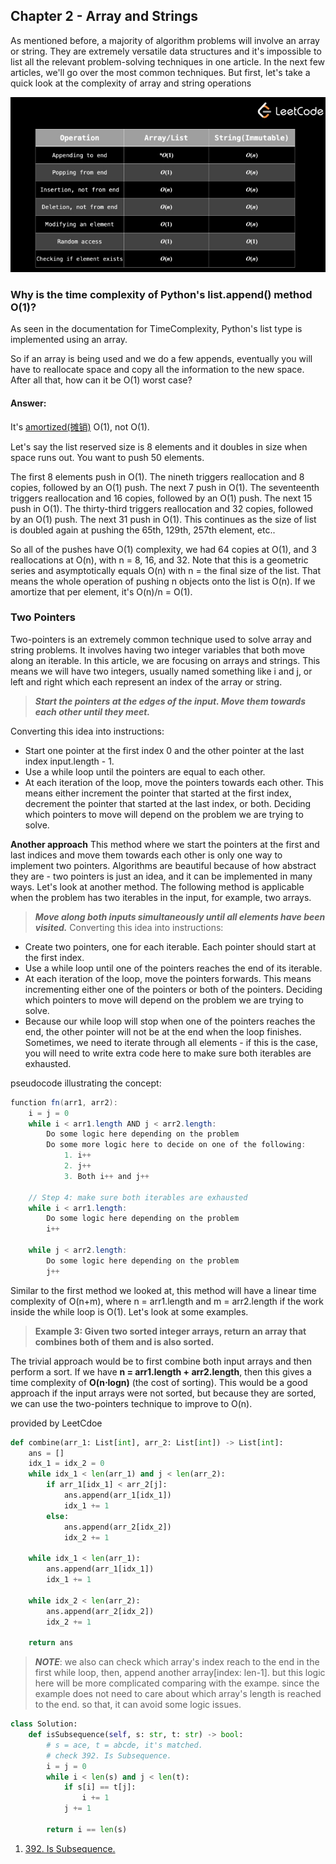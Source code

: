 ## Chapter 2 -  Array and Strings

As mentioned before, a majority of algorithm problems will involve an array or string. They are extremely versatile data structures and it's impossible to list all the relevant problem-solving techniques in one article. In the next few articles, we'll go over the most common techniques. But first, let's take a quick look at the complexity of array and string operations

![Array and Strimg Time Complexity](./imgs/Time_Complexity_Array_String_Operations.jpg)



### Why is the time complexity of Python's list.append() method O(1)?
As seen in the documentation for TimeComplexity, Python's list type is implemented using an array.

So if an array is being used and we do a few appends, eventually you will have to reallocate space and copy all the information to the new space. After all that, how can it be O(1) worst case?

#### Answer:
It's [amortized(摊销)](https://en.wikipedia.org/wiki/Amortized_analysis) O(1), not O(1).

Let's say the list reserved size is 8 elements and it doubles in size when space runs out. You want to push 50 elements.

The first 8 elements push in O(1). The nineth triggers reallocation and 8 copies, followed by an O(1) push. The next 7 push in O(1). The seventeenth triggers reallocation and 16 copies, followed by an O(1) push. The next 15 push in O(1). The thirty-third triggers reallocation and 32 copies, followed by an O(1) push. The next 31 push in O(1). This continues as the size of list is doubled again at pushing the 65th, 129th, 257th element, etc..

So all of the pushes have O(1) complexity, we had 64 copies at O(1), and 3 reallocations at O(n), with n = 8, 16, and 32. Note that this is a geometric series and asymptotically equals O(n) with n = the final size of the list. That means the whole operation of pushing n objects onto the list is O(n). If we amortize that per element, it's O(n)/n = O(1).


### Two Pointers
Two-pointers is an extremely common technique used to solve array and string problems. It involves having two integer variables that both move along an iterable. In this article, we are focusing on arrays and strings. This means we will have two integers, usually named something like i and j, or left and right which each represent an index of the array or string.

> **_Start the pointers at the edges of the input. Move them towards each other until they meet._**

Converting this idea into instructions:
- Start one pointer at the first index 0 and the other pointer at the last index input.length - 1.
- Use a while loop until the pointers are equal to each other.
- At each iteration of the loop, move the pointers towards each other. This means either increment the pointer that started at the first index, decrement the pointer that started at the last index, or both. Deciding which pointers to move will depend on the problem we are trying to solve.

**Another approach**
This method where we start the pointers at the first and last indices and move them towards each other is only one way to implement two pointers. Algorithms are beautiful because of how abstract they are - two pointers is just an idea, and it can be implemented in many ways. Let's look at another method. The following method is applicable when the problem has two iterables in the input, for example, two arrays.
> **_Move along both inputs simultaneously until all elements have been visited._**
Converting this idea into instructions:
- Create two pointers, one for each iterable. Each pointer should start at the first index.
- Use a while loop until one of the pointers reaches the end of its iterable.
- At each iteration of the loop, move the pointers forwards. This means incrementing either one of the pointers or both of the pointers. Deciding which pointers to move will depend on the problem we are trying to solve.
- Because our while loop will stop when one of the pointers reaches the end, the other pointer will not be at the end when the loop finishes. Sometimes, we need to iterate through all elements - if this is the case, you will need to write extra code here to make sure both iterables are exhausted.

pseudocode illustrating the concept:
```java
function fn(arr1, arr2):
    i = j = 0
    while i < arr1.length AND j < arr2.length:
        Do some logic here depending on the problem
        Do some more logic here to decide on one of the following:
            1. i++
            2. j++
            3. Both i++ and j++

    // Step 4: make sure both iterables are exhausted
    while i < arr1.length:
        Do some logic here depending on the problem
        i++

    while j < arr2.length:
        Do some logic here depending on the problem
        j++
```

Similar to the first method we looked at, this method will have a linear time complexity of O(n+m), where n = arr1.length and m = arr2.length if the work inside the while loop is O(1). Let's look at some examples.


> **Example 3: Given two sorted integer arrays, return an array that combines both of them and is also sorted.**

The trivial approach would be to first combine both input arrays and then perform a sort. If we have **n = arr1.length + arr2.length**, then this gives a time complexity of 
**O(n⋅logn)** (the cost of sorting). This would be a good approach if the input arrays were not sorted, but because they are sorted, we can use the two-pointers technique to improve to O(n).

provided by LeetCdoe
```python
def combine(arr_1: List[int], arr_2: List[int]) -> List[int]:
    ans = []
    idx_1 = idx_2 = 0
    while idx_1 < len(arr_1) and j < len(arr_2):
        if arr_1[idx_1] < arr_2[j]:
            ans.append(arr_1[idx_1])
            idx_1 += 1
        else:
            ans.append(arr_2[idx_2])
            idx_2 += 1
    
    while idx_1 < len(arr_1):
        ans.append(arr_1[idx_1])
        idx_1 += 1
    
    while idx_2 < len(arr_2):
        ans.append(arr_2[idx_2])
        idx_2 += 1
    
    return ans
```

> **_NOTE_**: we also can check which array's index reach to the end in the first while loop, then, append another array[index: len-1]. but this logic here will be more complicated comparing with the exampe.  since the example does not need to care about which array's length is reached to the end. so that, it can avoid some logic issues.

```python
class Solution:
    def isSubsequence(self, s: str, t: str) -> bool:
        # s = ace, t = abcde, it's matched.
        # check 392. Is Subsequence.
        i = j = 0
        while i < len(s) and j < len(t):
            if s[i] == t[j]:
                i += 1
            j += 1

        return i == len(s)
```

1. [392. Is Subsequence.](../../LC_2023/e0392_isSubsequence.py)